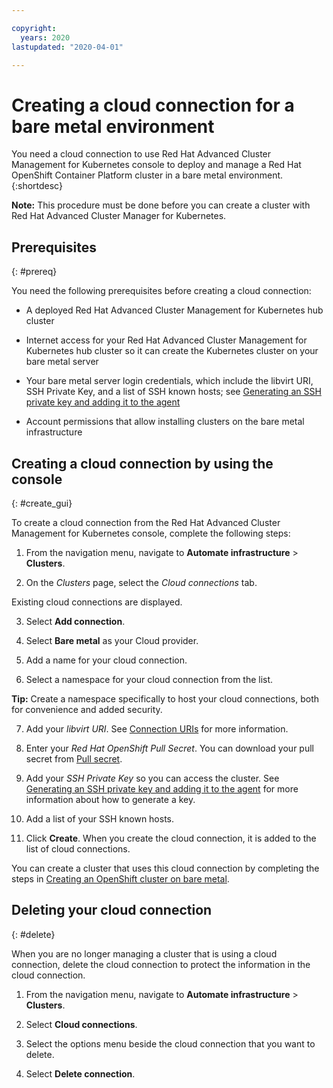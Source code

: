 ```yaml
---

copyright:
  years: 2020
lastupdated: "2020-04-01"

---
```


# Creating a cloud connection for a bare metal environment

You need a cloud connection to use Red Hat Advanced Cluster Management for Kubernetes console to deploy and manage a Red Hat OpenShift Container Platform cluster in a bare metal environment. 
{:shortdesc}

**Note:** This procedure must be done before you can create a cluster with Red Hat Advanced Cluster Manager for Kubernetes. 

## Prerequisites
{: #prereq}

You need the following prerequisites before creating a cloud connection:

* A deployed Red Hat Advanced Cluster Management for Kubernetes hub cluster

* Internet access for your Red Hat Advanced Cluster Management for Kubernetes hub cluster so it can create the Kubernetes cluster on your bare metal server

* Your bare metal server login credentials, which include the libvirt URI, SSH Private Key, and a list of SSH known hosts; see [Generating an SSH private key and adding it to the agent](https://access.redhat.com/documentation/en-us/openshift_container_platform/4.3/html/installing_on_bare_metal/installing-on-bare-metal#ssh-agent-using_installing-bare-metal)

* Account permissions that allow installing clusters on the bare metal infrastructure

## Creating a cloud connection by using the console
{: #create_gui}

To create a cloud connection from the Red Hat Advanced Cluster Management for Kubernetes console, complete the following steps: 

1. From the navigation menu, navigate to **Automate infrastructure** > **Clusters**.

2. On the _Clusters_ page, select the *Cloud connections* tab.
  
  Existing cloud connections are displayed. 
  
3. Select **Add connection**. 
   
4. Select **Bare metal** as your Cloud provider. 

5. Add a name for your cloud connection.

6. Select a namespace for your cloud connection from the list. 

  **Tip:** Create a namespace specifically to host your cloud connections, both for convenience and added security.

7. Add your *libvirt URI*. See [Connection URIs](https://libvirt.org/uri.html) for more information.

8. Enter your *Red Hat OpenShift Pull Secret*. You can download your pull secret from [Pull secret](https://cloud.redhat.com/openshift/install/pull-secret). 

9. Add your *SSH Private Key* so you can access the cluster. See [Generating an SSH private key and adding it to the agent](https://access.redhat.com/documentation/en-us/openshift_container_platform/4.3/html/installing_on_bare_metal/installing-on-bare-metal#ssh-agent-using_installing-bare-metal) for more information about how to generate a key.

10. Add a list of your SSH known hosts.

11. Click **Create**. When you create the cloud connection, it is added to the list of cloud connections.

You can create a cluster that uses this cloud connection by completing the steps in [Creating an OpenShift cluster on bare metal](create_bare.md).

## Deleting your cloud connection
{: #delete}

When you are no longer managing a cluster that is using a cloud connection, delete the cloud connection to protect the information in the cloud connection. 

1. From the navigation menu, navigate to **Automate infrastructure** > **Clusters**.

2. Select **Cloud connections**.

3. Select the options menu beside the cloud connection that you want to delete.

4. Select **Delete connection**. 

